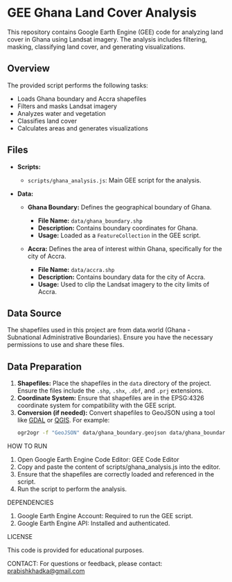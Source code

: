 # GEE Ghana Land Cover Analysis

This repository contains Google Earth Engine (GEE) code for analyzing land cover in Ghana using Landsat imagery. The analysis includes filtering, masking, classifying land cover, and generating visualizations.

## Overview

The provided script performs the following tasks:
- Loads Ghana boundary and Accra shapefiles
- Filters and masks Landsat imagery
- Analyzes water and vegetation
- Classifies land cover
- Calculates areas and generates visualizations

## Files

- **Scripts:**
  - `scripts/ghana_analysis.js`: Main GEE script for the analysis.

- **Data:**
  - **Ghana Boundary:** Defines the geographical boundary of Ghana.
    - **File Name:** `data/ghana_boundary.shp`
    - **Description:** Contains boundary coordinates for Ghana.
    - **Usage:** Loaded as a `FeatureCollection` in the GEE script.
  
  - **Accra:** Defines the area of interest within Ghana, specifically for the city of Accra.
    - **File Name:** `data/accra.shp`
    - **Description:** Contains boundary data for the city of Accra.
    - **Usage:** Used to clip the Landsat imagery to the city limits of Accra.

## Data Source

The shapefiles used in this project are from data.world (Ghana - Subnational Administrative Boundaries). Ensure you have the necessary permissions to use and share these files.

## Data Preparation

1. **Shapefiles:** Place the shapefiles in the `data` directory of the project. Ensure the files include the `.shp`, `.shx`, `.dbf`, and `.prj` extensions.
2. **Coordinate System:** Ensure that shapefiles are in the EPSG:4326 coordinate system for compatibility with the GEE script.
3. **Conversion (if needed):** Convert shapefiles to GeoJSON using a tool like [GDAL](https://gdal.org/) or [QGIS](https://qgis.org/). For example:
   ```bash
   ogr2ogr -f "GeoJSON" data/ghana_boundary.geojson data/ghana_boundary.shp


HOW TO RUN

1.	Open Google Earth Engine Code Editor: GEE Code Editor
2.	Copy and paste the content of scripts/ghana_analysis.js into the editor.
3.	Ensure that the shapefiles are correctly loaded and referenced in the script.
4.	Run the script to perform the analysis.

DEPENDENCIES

1.	Google Earth Engine Account: Required to run the GEE script.
2.	Google Earth Engine API: Installed and authenticated.

LICENSE

This code is provided for educational purposes.

CONTACT: For questions or feedback, please contact: prabishkhadka@gmail.com 
